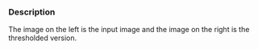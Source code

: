 ### Description

The image on the left is the input image and the image on the right is the thresholded version.
